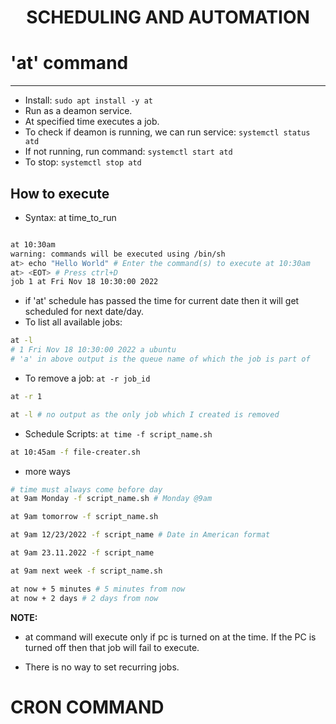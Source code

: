# <div align='center'> SCHEDULING AND AUTOMATION </div> 

# 'at' command
----

- Install: `sudo apt install -y at`
- Run as a deamon service.
- At specified time executes a job.
- To check if deamon is running, we can run service:  `systemctl status atd`  
- If not running, run command: `systemctl start atd`
- To stop: `systemctl stop atd`

## How to execute
- Syntax: at time_to_run

```bash

at 10:30am
warning: commands will be executed using /bin/sh
at> echo "Hello World" # Enter the command(s) to execute at 10:30am
at> <EOT> # Press ctrl+D
job 1 at Fri Nov 18 10:30:00 2022
```

- if 'at' schedule has passed the time for current date then it will get scheduled for next date/day.
- To list all available jobs: 
```bash
at -l
# 1 Fri Nov 18 10:30:00 2022 a ubuntu
# 'a' in above output is the queue name of which the job is part of
```

- To remove a job: `at -r job_id`
  
```bash
at -r 1

at -l # no output as the only job which I created is removed
```

- Schedule Scripts: `at time -f script_name.sh`

```bash
at 10:45am -f file-creater.sh
```

- more ways

```bash
# time must always come before day
at 9am Monday -f script_name.sh # Monday @9am

at 9am tomorrow -f script_name.sh

at 9am 12/23/2022 -f script_name # Date in American format

at 9am 23.11.2022 -f script_name

at 9am next week -f script_name.sh

at now + 5 minutes # 5 minutes from now
at now + 2 days # 2 days from now

```

**NOTE:** 
- at command will execute only if pc is turned on at the time. If the PC is turned off then that job will fail to execute.

- There is no way to set recurring jobs.

# CRON COMMAND